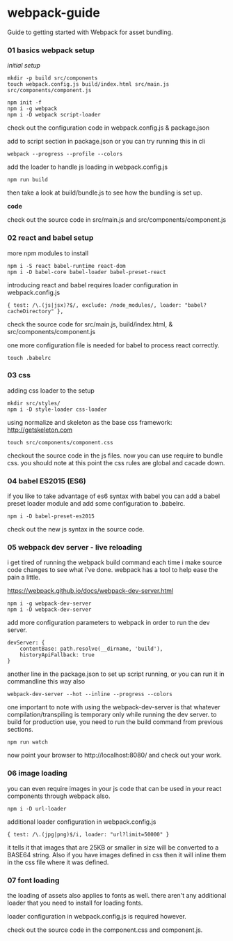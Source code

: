 # webpack-guide

Guide to getting started with Webpack for asset bundling.

### 01 basics webpack setup

_initial setup_

    mkdir -p build src/components
    touch webpack.config.js build/index.html src/main.js src/components/component.js

    npm init -f
    npm i -g webpack
    npm i -D webpack script-loader

check out the configuration code in webpack.config.js & package.json

add to script section in package.json or you can try running this in cli

    webpack --progress --profile --colors

add the loader to handle js loading in webpack.config.js

    npm run build 

then take a look at build/bundle.js to see how the bundling is set up.


__code__

check out the source code in src/main.js and src/components/component.js



### 02 react and babel setup

more npm modules to install

    npm i -S react babel-runtime react-dom
    npm i -D babel-core babel-loader babel-preset-react

introducing react and babel requires loader configuration in webpack.config.js

    { test: /\.(js|jsx)?$/, exclude: /node_modules/, loader: "babel?cacheDirectory" },


check the source code for src/main.js, build/index.html, & src/components/component.js


one more configuration file is needed for babel to process react correctly.

    touch .babelrc



### 03 css

adding css loader to the setup

    mkdir src/styles/
    npm i -D style-loader css-loader

using normalize and skeleton as the base css framework: http://getskeleton.com

    touch src/components/component.css

checkout the source code in the js files. now you can use require to bundle css. you should note at this point the css rules are global and cacade down.



### 04 babel ES2015 (ES6)

if you like to take advantage of es6 syntax with babel you can add a babel preset loader module and add some configuration to .babelrc.

    npm i -D babel-preset-es2015

check out the new js syntax in the source code.




### 05 webpack dev server - live reloading

i get tired of running the webpack build command each time i make source code changes to see what i've done. webpack has a tool to help ease the pain a little.

https://webpack.github.io/docs/webpack-dev-server.html

    npm i -g webpack-dev-server
    npm i -D webpack-dev-server

add more configuration parameters to webpack in order to run the dev server.

    devServer: {
        contentBase: path.resolve(__dirname, 'build'),
        historyApiFallback: true
    }

another line in the package.json to set up script running, or you can run it in commandline this way also

    webpack-dev-server --hot --inline --progress --colors

one important to note with using the webpack-dev-server is that whatever compilation/transpiling is temporary only while running the dev server. to build for production use, you need to run the build command from previous sections.

    npm run watch

now point your browser to http://localhost:8080/ and check out your work.




### 06 image loading

you can even require images in your js code that can be used in your react components through webpack also.

    npm i -D url-loader

additional loader configuration in webpack.config.js

    { test: /\.(jpg|png)$/i, loader: "url?limit=50000" }

it tells it that images that are 25KB or smaller in size will be converted to a BASE64 string. Also if you have images defined in css then it will inline them in the css file where it was defined.





### 07 font loading

the loading of assets also applies to fonts as well. there aren't any additional loader that you need to install for loading fonts.

loader configuration in webpack.config.js is required however.

check out the source code in the component.css and component.js.


